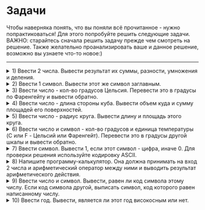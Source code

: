 # Задачи #
Чтобы наверняка понять, что вы поняли всё прочитанное - нужно попрактиковаться! Для этого попробуйте решить
следующие задачи. ВАЖНО: старайтесь сначала решить задачу прежде чем смотреть на решение. Также желательно
проанализировать ваше и данное решение, возможно вы узнаете что-то новое:)

---

<details>
<summary>1) Ввести 2 числа. Вывести результат их суммы, разности, умножения и деления.</summary>

**Решение:** 
```c++
#include <iostream>
#include <iomanip>

int main() {
    double a, b;

    std::cout << std::setprecision(10); // В консоли будет выводиться первые 10 цифр числа
    std::cin >> a >> b;

    std::cout << a + b << '\n';
    std::cout << a - b << '\n';
    std::cout << a * b << '\n';
    std::cout << a / b << '\n';
}
```
Попробуйте поиграться с типами переменных и очень большими/малыми числами. Например, попробуйте ввести `2147483647` и
`1` используя тип `int`.
</details>

<details>
<summary>2) Ввести 1 символ. Вывести этот же символ заглавным.</summary>

**Решение:** 
```c++
#include <iostream>

int main() {
    char c;

    std::cin >> c;


    c += 'A' - 'a';
    std::cout << c << '\n';
}
```
Решение основано на том, что в таблицах кодировки символов (например, `ASCII`) заглавные и строчные символы идут по
порядку друг за другом. Поэтому для получения заглавной буквы из строчной мы должны вычесть код `a` (начало
"списка" строчных символов) и прибавить код `A`. То есть мы вычисляем таким образом код заглавного символа, находящийся
на таком же расстоянии от начала своего "списка", что и его строчный аналог.
</details>

<details>
<summary>3) Ввести число - кол-во градусов Цельсия. Перевести это в градусы по Фаренгейту и вывести обратно.</summary>

**Решение:** 
```c++
#include <iostream>

int main() {
    double g;

    std::cin >> g;

    g = g * 9 / 5 + 32;
    std::cout << g << '\n';
}
```
Формула перевода из Цельсия в Фаренгейты проста, нужно умножить `1.8` и прибавить `32`.
</details>

<details>
<summary>4) Ввести число - длина стороны куба. Вывести объем куда и сумму площадей его поверхностей.</summary>

**Решение:**
Все достаточно просто: объем - это длина стороны в кубе. Поверхностей 6, площадь каждой из них - это квадрат стороны.
```c++
#include <iostream>

int main() {
    double a;
    std::cin >> a;
    std::cout << pow(a, 3) << ' ' << 6 * pow(a, 2);
}
```
</details>

<details>
<summary>5) Ввести число - радиус круга. Вывести длину и площадь этого круга.</summary>

**Решение:**
Длина круга вычисляется по формуле `2 * pi * r` (`pi` - константа пи, `r` - данный радиус). Площадь вычисляется по
формуле `pi * r ^ 2` (радиус в квадрате). Также для точности я воспользовался уже существующей константой.
```c++
#include <iostream>
#include <numbers>

int main() {
    double r;
    std::cin >> r;
    std::cout << 2 * std::numbers::pi * r << ' ' << std::numbers::pi * pow(r, 2);
}
```
</details>

<details>
<summary>6) Ввести число и символ - кол-во градусов и единица температуры (C или F - Цельсий или Фаренгейт).
Перевести это в градусы другой шкалы и вывести обратно.</summary>

**Решение:** 
Эта задача похожа на третью. Теперь нам надо проверить, откуда куда нам надо переводить и правильно посчитать число.
```c++
#include <iostream>

int main() {
    double g;
    char c;

    std::cin >> g >> c;

    if (c == 'C') {
        g = g * 1.8 + 32;
    } else {
        g = (g - 32) / 1.8;
    }
    std::cout << g << '\n';
}
```
Дисклеймер: в решение подразумевается, что пользователь всегда вводить `C` или `F`. При желании можно отдельно проверять
на корректность, а также кастомизировать ответ, чтобы он выглядел более приятно для пользователя.
</details>

<details>
<summary>7) Ввести символ. Вывести 1, если этот символ - цифра, иначе 0. Для проверки решения используйте кодировку
ASCII.</summary>

**Решение:**
Логика решения похожа на то, что было сделано в задаче `2`. Однако тут достаточно проверить, что код символа находится
между `0` (первая цифра в кодировке ASCII) и `9` (последняя цифра).
```c++
#include <iostream>

int main() {
    char c;
    std::cin >> c;
    std::cout << ('0' <= c && c <= '9' ? 1 : 0);
}
```
Дисклеймер: в решение подразумевается, что пользователь всегда вводить `C` или `F`. При желании можно отдельно проверять
на корректность, а также кастомизировать ответ, чтобы он выглядел более приятно для пользователя.
</details>

<details>
<summary>8) Напишите программу-калькулятор. Она должна принимать на вход 2 числа и арифметический оператор между ними и
выводить результат арифметического действия.</summary>

**Решение:**
Здесь приведено решение для 4 базовых арифметических действия: сумма, разность, умножение и деление.
```c++
#include <iostream>

int main() {
    double a, b;
    char o;
    std::cin >> a >> o >> b;
    switch (o) {
        case '+':
            std::cout << a + b;
            break;
        case '-':
            std::cout << a - b;
            break;
        case '*':
            std::cout << a * b;
            break;
        default:
            std::cout << a / b;
    }
}
```
При желании можно добавить большее количество действий, а также проверять при делении, что первое число не `0`.
</details>

<details>
<summary>9) Ввести число и символ. Вывести, равен ли код символа этому числу. Если код символа другой, выписать символ,
код которого равен написанному числу.</summary>

**Решение:**
```c++
#include <iostream>

int main() {
    int a;
    char c;
    std::cin >> a >> c;
    if (a == c) {
        std::cout << "Equal";
    } else {
        std::cout << "Not equal. Code " << a << " translates to " << static_cast<char>(a);
    }
}
```
</details>

<details>
<summary>10) Ввести год. Вывести, является ли этот год високосным или нет.</summary>

**Решение:**
Високосный год - это год, который делится на 4 и не делится на 100, либо делится на 400.
```c++
#include <iostream>

int main() {
    unsigned int year;
    std::cin >> year;
    if (!(year % 4) && year % 100 || !(year % 400))
        std::cout << "Leap";
    else
        std::cout << "Not leap";
}
```
</details>
